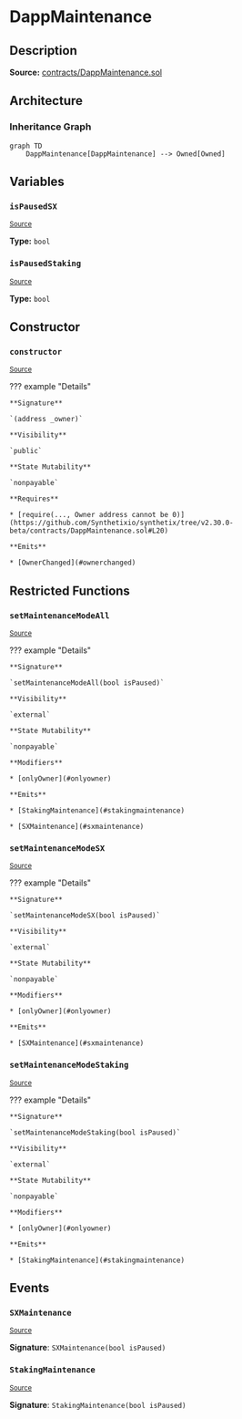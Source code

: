 # DappMaintenance

## Description

**Source:** [contracts/DappMaintenance.sol](https://github.com/Synthetixio/synthetix/tree/v2.30.0-beta/contracts/DappMaintenance.sol)

## Architecture

### Inheritance Graph

```mermaid
graph TD
    DappMaintenance[DappMaintenance] --> Owned[Owned]

```

## Variables

### `isPausedSX`

<sub>[Source](https://github.com/Synthetixio/synthetix/tree/v2.30.0-beta/contracts/DappMaintenance.sol#L14)</sub>

**Type:** `bool`

### `isPausedStaking`

<sub>[Source](https://github.com/Synthetixio/synthetix/tree/v2.30.0-beta/contracts/DappMaintenance.sol#L13)</sub>

**Type:** `bool`

## Constructor

### `constructor`

<sub>[Source](https://github.com/Synthetixio/synthetix/tree/v2.30.0-beta/contracts/DappMaintenance.sol#L19)</sub>

??? example "Details"

    **Signature**

    `(address _owner)`

    **Visibility**

    `public`

    **State Mutability**

    `nonpayable`

    **Requires**

    * [require(..., Owner address cannot be 0)](https://github.com/Synthetixio/synthetix/tree/v2.30.0-beta/contracts/DappMaintenance.sol#L20)

    **Emits**

    * [OwnerChanged](#ownerchanged)

## Restricted Functions

### `setMaintenanceModeAll`

<sub>[Source](https://github.com/Synthetixio/synthetix/tree/v2.30.0-beta/contracts/DappMaintenance.sol#L25)</sub>

??? example "Details"

    **Signature**

    `setMaintenanceModeAll(bool isPaused)`

    **Visibility**

    `external`

    **State Mutability**

    `nonpayable`

    **Modifiers**

    * [onlyOwner](#onlyowner)

    **Emits**

    * [StakingMaintenance](#stakingmaintenance)

    * [SXMaintenance](#sxmaintenance)

### `setMaintenanceModeSX`

<sub>[Source](https://github.com/Synthetixio/synthetix/tree/v2.30.0-beta/contracts/DappMaintenance.sol#L37)</sub>

??? example "Details"

    **Signature**

    `setMaintenanceModeSX(bool isPaused)`

    **Visibility**

    `external`

    **State Mutability**

    `nonpayable`

    **Modifiers**

    * [onlyOwner](#onlyowner)

    **Emits**

    * [SXMaintenance](#sxmaintenance)

### `setMaintenanceModeStaking`

<sub>[Source](https://github.com/Synthetixio/synthetix/tree/v2.30.0-beta/contracts/DappMaintenance.sol#L32)</sub>

??? example "Details"

    **Signature**

    `setMaintenanceModeStaking(bool isPaused)`

    **Visibility**

    `external`

    **State Mutability**

    `nonpayable`

    **Modifiers**

    * [onlyOwner](#onlyowner)

    **Emits**

    * [StakingMaintenance](#stakingmaintenance)

## Events

### `SXMaintenance`

<sub>[Source](https://github.com/Synthetixio/synthetix/tree/v2.30.0-beta/contracts/DappMaintenance.sol#L43)</sub>

**Signature**: `SXMaintenance(bool isPaused)`

### `StakingMaintenance`

<sub>[Source](https://github.com/Synthetixio/synthetix/tree/v2.30.0-beta/contracts/DappMaintenance.sol#L42)</sub>

**Signature**: `StakingMaintenance(bool isPaused)`
